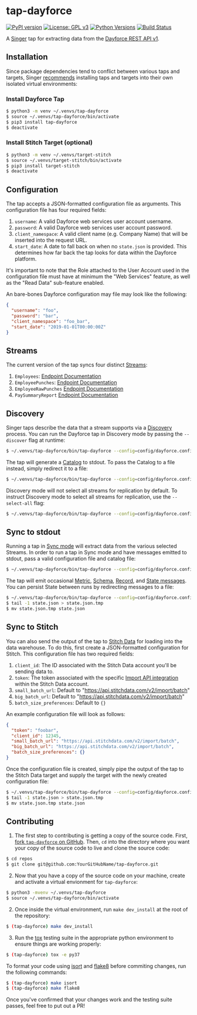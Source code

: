 # tap-dayforce
[![PyPI version](https://badge.fury.io/py/tap-dayforce.svg)](https://badge.fury.io/py/tap-dayforce)
[![License: GPL v3](https://img.shields.io/badge/License-GPLv3-blue.svg)](https://www.gnu.org/licenses/gpl-3.0)
[![Python Versions](https://img.shields.io/badge/python-3.6%20%7C%203.7-blue.svg)](https://pypi.python.org/pypi/ansicolortags/)
[![Build Status](https://travis-ci.com/goodeggs/tap-pagerduty.svg?branch=master)](https://travis-ci.com/goodeggs/tap-dayforce.svg?branch=master)

A [Singer](https://www.singer.io/) tap for extracting data from the [Dayforce REST API v1](https://developers.dayforce.com/Build/RESTful-general-URL-structure.aspx).

## Installation

Since package dependencies tend to conflict between various taps and targets, Singer [recommends](https://github.com/singer-io/getting-started/blob/master/docs/RUNNING_AND_DEVELOPING.md#running-singer-with-python) installing taps and targets into their own isolated virtual environments:

### Install Dayforce Tap

```bash
$ python3 -m venv ~/.venvs/tap-dayforce
$ source ~/.venvs/tap-dayforce/bin/activate
$ pip3 install tap-dayforce
$ deactivate
```

### Install Stitch Target (optional)

```bash
$ python3 -m venv ~/.venvs/target-stitch
$ source ~/.venvs/target-stitch/bin/activate
$ pip3 install target-stitch
$ deactivate
```

## Configuration

The tap accepts a JSON-formatted configuration file as arguments. This configuration file has four required fields:

1. `username`: A valid Dayforce web services user account username.
2. `password`: A valid Dayforce web services user account password.
3. `client_namespace`: A valid client name (e.g. Company Name) that will be inserted into the request URL.
4. `start_date`: A date to fall back on when no `state.json` is provided. This determines how far back the tap looks for data within the Dayforce platform.

It's important to note that the Role attached to the User Account used in the configuration file must have at minimum the "Web Services" feature, as well as the "Read Data" sub-feature enabled.

An bare-bones Dayforce configuration may file may look like the following:

```json
{
  "username": "foo",
  "password": "bar",
  "client_namespace": "foo_bar",
  "start_date": "2019-01-01T00:00:00Z"
}
```

## Streams

The current version of the tap syncs four distinct [Streams](https://github.com/singer-io/getting-started/blob/master/docs/SYNC_MODE.md#streams):
1. `Employees`: [Endpoint Documentation](https://developers.dayforce.com/Build/API-Explorer/Employee/GET-Employee-Details.aspx)
2. `EmployeePunches`: [Endpoint Documentation](https://developers.dayforce.com/Build/API-Explorer/Time-Management/Employee-Punches.aspx)
3. `EmployeeRawPunches` [Endpoint Documentation](https://developers.dayforce.com/Build/API-Explorer/Time-Management/Employee-Raw-Punches.aspx)
4. `PaySummaryReport` [Endpoint Documentation](https://developers.dayforce.com/Build/API-Explorer/Reporting/GET-Reports.aspx)

## Discovery

Singer taps describe the data that a stream supports via a [Discovery](https://github.com/singer-io/getting-started/blob/master/docs/DISCOVERY_MODE.md#discovery-mode) process. You can run the Dayforce tap in Discovery mode by passing the `--discover` flag at runtime:

```bash
$ ~/.venvs/tap-dayforce/bin/tap-dayforce --config=config/dayforce.config.json --discover
```

The tap will generate a [Catalog](https://github.com/singer-io/getting-started/blob/master/docs/DISCOVERY_MODE.md#the-catalog) to stdout. To pass the Catalog to a file instead, simply redirect it to a file:

```bash
$ ~/.venvs/tap-dayforce/bin/tap-dayforce --config=config/dayforce.config.json --discover > catalog.json
```

Discovery mode will not select all streams for replication by default. To instruct Discovery mode to select all streams for replication, use the `--select-all` flag:

```bash
$ ~/.venvs/tap-dayforce/bin/tap-dayforce --config=config/dayforce.config.json --discover --select-all > catalog.json
```

## Sync to stdout

Running a tap in [Sync mode](https://github.com/singer-io/getting-started/blob/master/docs/SYNC_MODE.md#sync-mode) will extract data from the various selected Streams. In order to run a tap in Sync mode and have messages emitted to stdout, pass a valid configuration file and catalog file:

```bash
$ ~/.venvs/tap-dayforce/bin/tap-dayforce --config=config/dayforce.config.json --catalog=catalog.json
```

The tap will emit occasional [Metric](https://github.com/singer-io/getting-started/blob/master/docs/SYNC_MODE.md#metric-messages), [Schema](https://github.com/singer-io/getting-started/blob/master/docs/SPEC.md#schema-message), [Record](https://github.com/singer-io/getting-started/blob/master/docs/SPEC.md#record-message), and [State messages](https://github.com/singer-io/getting-started/blob/master/docs/SPEC.md#state-message). You can persist State between runs by redirecting messages to a file:

```bash
$ ~/.venvs/tap-dayforce/bin/tap-dayforce --config=config/dayforce.config.json --catalog=catalog.json >> state.json
$ tail -1 state.json > state.json.tmp
$ mv state.json.tmp state.json
```

## Sync to Stitch

You can also send the output of the tap to [Stitch Data](https://www.stitchdata.com/) for loading into the data warehouse. To do this, first create a JSON-formatted configuration for Stitch. This configuration file has two required fields:
1. `client_id`: The ID associated with the Stitch Data account you'll be sending data to.
2. `token`: The token associated with the specific [Import API integration](https://www.stitchdata.com/docs/integrations/import-api/) within the Stitch Data account.
3. `small_batch_url`: Default to "https://api.stitchdata.com/v2/import/batch"
4. `big_batch_url`: Default to "https://api.stitchdata.com/v2/import/batch"
5. `batch_size_preferences`: Default to `{}`

An example configuration file will look as follows:

```json
{
  "token": "foobar",
  "client_id": 12345,
  "small_batch_url": "https://api.stitchdata.com/v2/import/batch",
  "big_batch_url": "https://api.stitchdata.com/v2/import/batch",
  "batch_size_preferences": {}
}
```

Once the configuration file is created, simply pipe the output of the tap to the Stitch Data target and supply the target with the newly created configuration file:

```bash
$ ~/.venvs/tap-dayforce/bin/tap-dayforce --config=config/dayforce.config.json --catalog=catalog.json --state=state.json | ~/.venvs/target-stitch/bin/target-stitch --config=config/stitch.config.json >> state.json
$ tail -1 state.json > state.json.tmp
$ mv state.json.tmp state.json
```

## Contributing

1. The first step to contributing is getting a copy of the source code. First, [fork `tap-dayforce` on GitHub](https://github.com/goodeggs/tap-dayforce/fork). Then, `cd` into the directory where you want your copy of the source code to live and clone the source code:

```bash
$ cd repos
$ git clone git@github.com:YourGitHubName/tap-dayforce.git
```

2. Now that you have a copy of the source code on your machine, create and activate a virtual envionment for `tap-dayforce`:

```bash
$ python3 -mvenv ~/.venvs/tap-dayforce
$ source ~/.venvs/tap-dayforce/bin/activate
```

2. Once inside the virtual environment, run `make dev_install` at the root of the repository:

```bash
$ (tap-dayforce) make dev_install
```

3. Run the [tox](https://tox.readthedocs.io/en/latest/) testing suite in the appropriate python environment to ensure things are working properly:
```bash
$ (tap-dayforce) tox -e py37
```

To format your code using [isort](https://github.com/timothycrosley/isort) and [flake8](http://flake8.pycqa.org/en/latest/index.html) before commiting changes, run the following commands:

```bash
$ (tap-dayforce) make isort
$ (tap-dayforce) make flake8
```

Once you've confirmed that your changes work and the testing suite passes, feel free to put out a PR!

